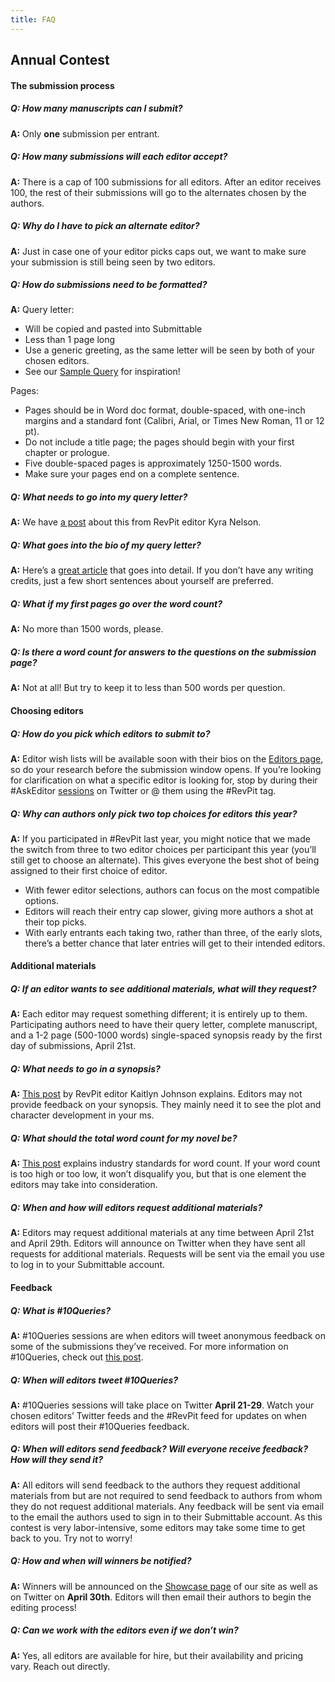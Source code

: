 ```yaml
---
title: FAQ
---
```


## Annual Contest

#### **The submission process**

<div class="faq-accordion" markdown="1">

##### Q: How many manuscripts can I submit? 

<div markdown="1">

**A:** Only **one** submission per entrant. 

</div>

##### Q: How many submissions will each editor accept? 

<div markdown="1">

**A:** There is a cap of 100 submissions for all editors. After an editor receives 100, the rest of their submissions will go to the alternates chosen by the authors.

</div>

##### Q: Why do I have to pick an alternate editor? 

<div markdown="1">

**A:** Just in case one of your editor picks caps out, we want to make sure your submission is still being seen by two editors.

</div>

##### Q: How do submissions need to be formatted? 

<div markdown="1">

**A:** Query letter: 
 * Will be copied and pasted into Submittable
 * Less than 1 page long
 * Use a generic greeting, as the same letter will be seen by both of your chosen editors.
 * See our [Sample Query](http://reviseresub.com/annual-contest/sample-query) for inspiration!

Pages:
 * Pages should be in Word doc format, double-spaced, with one-inch margins and a standard font (Calibri, Arial, or Times New Roman, 11 or 12 pt).
 * Do not include a title page; the pages should begin with your first chapter or prologue.
 * Five double-spaced pages is approximately 1250-1500 words.
 * Make sure your pages end on a complete sentence. 

</div>

##### Q: What needs to go into my query letter? 

<div markdown="1">

**A:** We have [a post](http://reviseresub.com/showcase/writing-a-really-excellent-query-and-an-announcement) about this from RevPit editor Kyra Nelson. 

</div>

##### Q: What goes into the bio of my query letter?

<div markdown="1">

**A:** Here’s a [great article](http://www.writersdigest.com/editor-blogs/guide-to-literary-agents/what-should-you-write-in-the-bio-paragraph-of-a-query-letter?target=_blank) that goes into detail. If you don’t have any writing credits, just a few short sentences about yourself are preferred. 

</div>

##### Q: What if my first pages go over the word count?

<div markdown="1">

**A:** No more than 1500 words, please.

</div>

##### Q: Is there a word count for answers to the questions on the submission page?

<div markdown="1">

**A:** Not at all! But try to keep it to less than 500 words per question. 

</div>

</div>

#### **Choosing editors**

<div class="faq-accordion" markdown="1">

##### Q: How do you pick which editors to submit to? 

<div markdown="1">

**A:** Editor wish lists will be available soon with their bios on the [Editors page](http://reviseresub.com/editors), so do your research before the submission window opens. If you’re looking for clarification on what a specific editor is looking for, stop by during their #AskEditor [sessions](http://reviseresub.com/annual-contest/schedule) on Twitter or @ them using the #RevPit tag. 

</div>

##### Q: Why can authors only pick two top choices for editors this year?

<div markdown="1">

**A:** If you participated in #RevPit last year, you might notice that we made the switch from three to two editor choices per participant this year (you’ll still get to choose an alternate). This gives everyone the best shot of being assigned to their first choice of editor.

 * With fewer editor selections, authors can focus on the most compatible options.
 * Editors will reach their entry cap slower, giving more authors a shot at their top picks.
 * With early entrants each taking two, rather than three, of the early slots, there’s a better chance that later entries will get to their intended editors.

</div>

</div>

#### **Additional materials**

<div class="faq-accordion" markdown="1">

##### Q: If an editor wants to see additional materials, what will they request?

<div markdown="1"> 

**A:** Each editor may request something different; it is entirely up to them. Participating authors need to have their query letter, complete manuscript, and a 1-2 page (500-1000 words) single-spaced synopsis ready by the first day of submissions, April 21st. 

</div>

##### Q: What needs to go in a synopsis?

<div markdown="1">

**A:** [This post](http://www.writersdigest.com/editor-blogs/guide-to-literary-agents/mastering-dreaded-synopsis?target=_blank) by RevPit editor Kaitlyn Johnson explains. Editors may not provide feedback on your synopsis. They mainly need it to see the plot and character development in your ms.

</div>

##### Q: What should the total word count for my novel be?

<div markdown="1">

**A:** [This post](http://www.writersdigest.com/editor-blogs/guide-to-literary-agents/word-count-for-novels-and-childrens-books-the-definitive-post?target=_blank) explains industry standards for word count. If your word count is too high or too low, it won’t disqualify you, but that is one element the editors may take into consideration.

</div>

##### Q: When and how will editors request additional materials?

<div markdown="1">

**A:** Editors may request additional materials at any time between April 21st and April 29th. Editors will announce on Twitter when they have sent all requests for additional materials. Requests will be sent via the email you use to log in to your Submittable account. 

</div>

</div>

#### **Feedback**

<div class="faq-accordion" markdown="1">

##### Q: What is #10Queries?

<div markdown="1">

**A:** #10Queries sessions are when editors will tweet anonymous feedback on some of the submissions they’ve received. For more information on #10Queries, check out [this post](https://katiemccoach.com/how-an-editor-sees-it-10queries?target=_blank). 

</div>

##### Q: When will editors tweet #10Queries?

<div markdown="1">

**A:** #10Queries sessions will take place on Twitter **April 21-29**. Watch your chosen editors’ Twitter feeds and the #RevPit feed for updates on when editors will post their #10Queries feedback.

</div>

##### Q: When will editors send feedback? Will everyone receive feedback? How will they send it?

<div markdown="1">

**A:** All editors will send feedback to the authors they request additional materials from but are not required to send feedback to authors from whom they do not request additional materials. Any feedback will be sent via email to the email the authors used to sign in to their Submittable account. As this contest is very labor-intensive, some editors may take some time to get back to you. Try not to worry!

</div>

##### Q: How and when will winners be notified?

<div markdown="1">

**A:** Winners will be announced on the [Showcase page](http://reviseresub.com/showcase) of our site as well as on Twitter on **April 30th**. Editors will then email their authors to begin the editing process!

</div>

##### Q: Can we work with the editors even if we don’t win? 

<div markdown="1">

**A:** Yes, all editors are available for hire, but their availability and pricing vary. Reach out directly.

</div>

</div>
